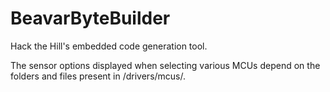 # BeavarByteBuilder
Hack the Hill's embedded code generation tool.

The sensor options displayed when selecting various MCUs depend on the folders and files present in /drivers/mcus/.
